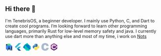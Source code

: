 ## Hi there 👋
I'm TenebrisOS, a beginner developer. I mainly use Python, C, and Dart to create cool programs. I’m looking forward to learn other programming languages, primarily Rust for low-level memory safety and java.
I currently use dart more than anything else and most of my time, i work on [Nots](https://github.com/TenebrisOS/Nots)

<div align="left">
<img src="https://raw.githubusercontent.com/devicons/devicon/54cfe13ac10eaa1ef817a343ab0a9437eb3c2e08/icons/androidstudio/androidstudio-original.svg" style="width:5%;">
<img src="https://raw.githubusercontent.com/devicons/devicon/54cfe13ac10eaa1ef817a343ab0a9437eb3c2e08/icons/flutter/flutter-original.svg" style="width:5%;">
<img src="https://raw.githubusercontent.com/devicons/devicon/54cfe13ac10eaa1ef817a343ab0a9437eb3c2e08/icons/dart/dart-original.svg" style="width:5%;">
<img src="https://raw.githubusercontent.com/devicons/devicon/54cfe13ac10eaa1ef817a343ab0a9437eb3c2e08/icons/python/python-original.svg" style="width:5%;">
<img src="https://raw.githubusercontent.com/devicons/devicon/54cfe13ac10eaa1ef817a343ab0a9437eb3c2e08/icons/c/c-original.svg" style="width:5%;">
<img src="https://raw.githubusercontent.com/devicons/devicon/54cfe13ac10eaa1ef817a343ab0a9437eb3c2e08/icons/csharp/csharp-original.svg" style="width:5%;">

<div>


<!--
**TenebrisOS/TenebrisOS** is a ✨ _special_ ✨ repository because its `README.md` (this file) appears on your GitHub profile.



Here are some ideas to get you started:

- 🔭 I’m currently working on ...
- 🌱 I’m currently learning ...
- 👯 I’m looking to collaborate on ...
- 🤔 I’m looking for help with ...
- 💬 Ask me about ...
- 📫 How to reach me: ...
- 😄 Pronouns: ...
- ⚡ Fun fact: ...
-->
